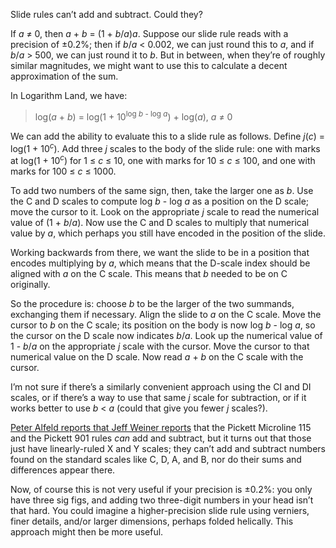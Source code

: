 Slide rules can’t add and subtract.  Could they?

If *a* ≠ 0, then *a* + *b* = (1 + *b*/*a*)*a*.  Suppose our slide rule
reads with a precision of ±0.2%; then if *b*/*a* < 0.002, we can just
round this to *a*, and if *b*/*a* > 500, we can just round it to *b*.
But in between, when they’re of roughly similar magnitudes, we might
want to use this to calculate a decent approximation of the sum.

In Logarithm Land, we have:

> log(*a* + *b*) = log(1 + 10<sup>log *b* - log *a*</sup>) + log(*a*), *a* ≠ 0

We can add the ability to evaluate this to a slide rule as follows.
Define *j*(*c*) = log(1 + 10<sup>*c*</sup>).  Add three *j* scales to
the body of the slide rule: one with marks at log(1 +
10<sup>*c*</sup>) for 1 ≤ *c* ≤ 10, one with marks for 10 ≤ *c* ≤ 100,
and one with marks for 100 ≤ *c* ≤ 1000.

To add two numbers of the same sign, then, take the larger one as *b*.
Use the C and D scales to compute log *b* - log *a* as a position on
the D scale; move the cursor to it.  Look on the appropriate *j* scale
to read the numerical value of (1 + *b*/*a*).  Now use the C and D
scales to multiply that numerical value by *a*, which perhaps you
still have encoded in the position of the slide.

Working backwards from there, we want the slide to be in a position
that encodes multiplying by *a*, which means that the D-scale index
should be aligned with *a* on the C scale.  This means that *b* needed
to be on C originally.

So the procedure is: choose *b* to be the larger of the two summands,
exchanging them if necessary.  Align the slide to *a* on the C scale.
Move the cursor to *b* on the C scale; its position on the body is now
log *b* - log *a*, so the cursor on the D scale now indicates *b*/*a*.
Look up the numerical value of 1 - *b*/*a* on the appropriate *j*
scale with the cursor.  Move the cursor to that numerical value on the
D scale.  Now read *a* + *b* on the C scale with the cursor.

I’m not sure if there’s a similarly convenient approach using the CI
and DI scales, or if there’s a way to use that same *j* scale for
subtraction, or if it works better to use *b* < *a* (could that give
you fewer *j* scales?).

[Peter Alfeld reports that Jeff Weiner
reports](https://www.math.utah.edu/~alfeld/sliderules/) that the
Pickett Microline 115 and the Pickett 901 rules *can* add and
subtract, but it turns out that those just have linearly-ruled X and Y
scales; they can’t add and subtract numbers found on the standard
scales like C, D, A, and B, nor do their sums and differences appear
there.

Now, of course this is not very useful if your precision is ±0.2%: you
only have three sig figs, and adding two three-digit numbers in your
head isn’t that hard.  You could imagine a higher-precision slide rule
using verniers, finer details, and/or larger dimensions, perhaps
folded helically.  This approach might then be more useful.
